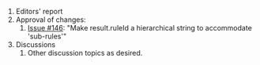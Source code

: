 1. Editors' report
1. Approval of changes:
    1. [Issue #146](https://github.com/oasis-tcs/sarif-spec/issues/146): "Make result.ruleId a hierarchical string to accommodate 'sub-rules'"
1. Discussions
    1. Other discussion topics as desired.
